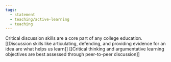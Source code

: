 ```yaml
---
tags:
  - statement
  - teaching/active-learning
  - teaching
---
```

Critical discussion skills are a core part of any college education. [[Discussion skills like articulating, defending, and providing evidence for an idea are what helps us learn]] [[Critical thinking and argumentative learning objectives are best assessed through peer-to-peer discussion]]
